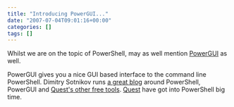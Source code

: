 ```yaml
---
title: "Introducing PowerGUI..."
date: "2007-07-04T09:01:16+00:00"
categories: []
tags: []
---
```


Whilst we are on the topic of PowerShell, may as well mention <a href="http://powergui.org/">PowerGUI</a> as well.

PowerGUI gives you a nice GUI based interface to the command line PowerShell. Dimitry Sotnikov runs <a href="http://dmitrysotnikov.wordpress.com/">a great blog</a> around PowerShell, PowerGUI and <a href="http://www.quest.com/activeroles-server/arms.aspx">Quest's other free tools</a>. <a href="http://www.quest.com/">Quest</a> have got into PowerShell big time.



